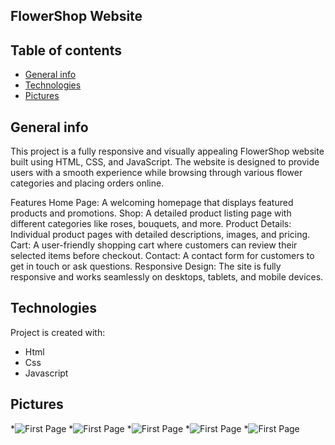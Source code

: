 ## FlowerShop Website
## Table of contents
* [General info](#general-info)
* [Technologies](#technologies)
* [Pictures](#pictures)
## General info
This project is a fully responsive and visually appealing FlowerShop website built using HTML, CSS, and JavaScript. The website is designed to provide users with a smooth experience while browsing through various flower categories and placing orders online.

Features
Home Page: A welcoming homepage that displays featured products and promotions.
Shop: A detailed product listing page with different categories like roses, bouquets, and more.
Product Details: Individual product pages with detailed descriptions, images, and pricing.
Cart: A user-friendly shopping cart where customers can review their selected items before checkout.
Contact: A contact form for customers to get in touch or ask questions.
Responsive Design: The site is fully responsive and works seamlessly on desktops, tablets, and mobile devices.

## Technologies
Project is created with:
*  Html
*  Css
*  Javascript

## Pictures
*![First Page](./images/aaa1.web.png)
*![First Page](./images/aaa2.web.png)
*![First Page](./images/aaa3.web.png)
*![First Page](./images/aaa4.web.png)
*![First Page](./images/aaa5.web.png)
